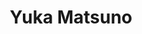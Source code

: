 ---
# Display name
title: Yuka Matsuno

# Username (this should match the folder name)
authors:
  - yuka-matsuno

# Is this the primary user of the site?
superuser: false

# Role/position
role: Graduates in 2023 (Bachelor's Degree)
# 

# Organizations/Affiliations
organizations:
  - name: Shizuoka University
    url: ''

# Short bio
bio: ''

interests: []

# education:
#   courses: []

# Social/Academic Networking
social: []

# Email for Gravatar
email: ''

# Highlight?
highlight_name: false

# User groups
user_groups:
  - Alumni
--- 